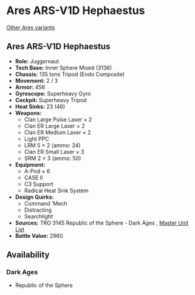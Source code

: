 # Ares ARS-V1D Hephaestus 

[Other Ares variants](../ares.md) 

## Ares ARS-V1D Hephaestus 

- **Role:** Juggernaut 
- **Tech Base:** Inner Sphere Mixed (3136) 
- **Chassis:** 135 tons Tripod (Endo Composite) 
- **Movement:** 2 / 3 
- **Armor:** 456 
- **Gyroscope:** Superheavy Gyro 
- **Cockpit:** Superheavy Tripod 
- **Heat Sinks:** 23 (46) 
- **Weapons:** 
  - Clan Large Pulse Laser × 2 
  - Clan ER Large Laser × 2 
  - Clan ER Medium Laser × 2 
  - Light PPC 
  - LRM 5 × 2 (ammo: 24) 
  - Clan ER Small Laser × 3 
  - SRM 2 × 3 (ammo: 50) 
- **Equipment:** 
  - A-Pod × 6 
  - CASE II 
  - C3 Support 
  - Radical Heat Sink System 
- **Design Quirks:** 
  - Command ’Mech 
  - Distracting 
  - Searchlight 
- **Sources:** TRO 3145 Republic of the Sphere - Dark Ages , [Master Unit List](http://masterunitlist.info/Unit/Details/6689/ares-ars-v1d-hephaestus) 
- **Battle Value:** 2960 

## Availability 

### Dark Ages 

- Republic of the Sphere 

